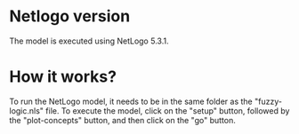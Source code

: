 # Netlogo version
The model is executed using NetLogo 5.3.1.
# How it works?
To run the NetLogo model, it needs to be in the same folder as the "fuzzy-logic.nls" file.
To execute the model, click on the "setup" button, followed by the "plot-concepts" button, and then click on the "go" button.
